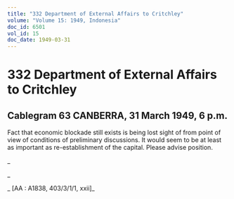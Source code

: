```yaml
---
title: "332 Department of External Affairs to Critchley"
volume: "Volume 15: 1949, Indonesia"
doc_id: 6501
vol_id: 15
doc_date: 1949-03-31
---
```


# 332 Department of External Affairs to Critchley

## Cablegram 63 CANBERRA, 31 March 1949, 6 p.m.

Fact that economic blockade still exists is being lost sight of from point of view of conditions of preliminary discussions. It would seem to be at least as important as re-establishment of the capital. Please advise position.

_

_

_ [AA : A1838, 403/3/1/1, xxii]_
